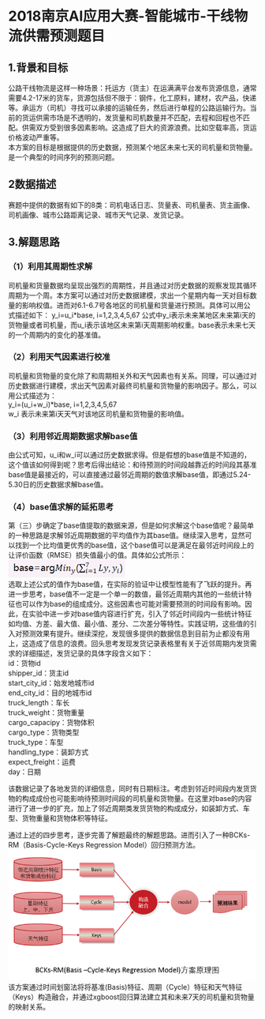 # 2018南京AI应用大赛-智能城市-干线物流供需预测题目


## 1.背景和目标
公路干线物流是这样一种场景：托运方（货主）在运满满平台发布货源信息，通常需要4.2-17米的货车，货源包括但不限于：钢件，化工原料，建材，农产品，快递等。承运方（司机）寻找可以承接的运输任务，然后进行单程的公路运输行为。当前的货运供需市场是不透明的，发货量和司机数量并不匹配，去程和回程也不匹配。供需双方受到很多因素影响。这造成了巨大的资源浪费。比如空载率高，货运价格波动严重等。<br>
本方案的目标是根据提供的历史数据，预测某个地区未来七天的司机量和货物量。是一个典型的时间序列的预测问题。

## 2数据描述
赛题中提供的数据有如下的8类：司机电话日志、货量表、司机量表、货主画像、司机画像、城市公路距离记录、城市天气记录、发货记录。

## 3.解题思路
### （1）利用其周期性求解
司机量和货量数据均呈现出强烈的周期性，并且通过对历史数据的观察发现其循环周期为一个周。本方案可以通过对历史数据建模，求出一个星期内每一天对目标数量的影响权值。进而对6.1-6.7号各地区的司机量和货量进行预测。具体可以用公式描述如下：
y_i=u_i*base,   i=1,2,3,4,5,67
公式中y_i表示未来某地区未来第i天的货物量或者司机量，而u_i表示该地区未来第i天周期影响权重。base表示未来七天的一个周期内的变化的基准值。
### （2）利用天气因素进行校准
司机量和货物量的变化除了和周期相关外和天气因素也有关系。同理，可以通过对历史数据进行建模，求出天气因素对最终司机量和货物量的影响因子。那么，可以用公式描述为：<br>
y_i=(u_i+w_i)*base,   i=1,2,3,4,5,67<br>
w_i 表示未来第i天天气对该地区司机量和货物量的影响值。
### （3）利用邻近周期数据求解base值
由公式可知，u_i和w_i可以通过历史数据求得。但是假想的base值是不知道的，这个值该如何得到呢？思考后得出结论：和待预测的时间段越靠近的时间段其基准base值是最接近的，可以直接通过最邻近周期的数值求解base值，即通过5.24-5.30日的历史数据求解base值。
### （4）base值求解的延拓思考
第（三）步确定了base值提取的数据来源，但是如何求解这个base值呢？最简单的一种思路是求解邻近周期数据的平均值作为其base值。继续深入思考，显然可以找到一个比均值更优秀的base值，这个base值可以是满足在最邻近时间段上的让评价函数（RMSE）损失值最小的值。具体如公式所示：<br>
![image](https://github.com/LittleBoyHack/2018--AI--------------------/blob/master/src/equals.png)<br>
选取上述公式的值作为base值，在实际的验证中让模型性能有了飞跃的提升。再进一步思考，base值不一定是一个单一的数值，最邻近周期内其他的一些统计特征也可以作为base的组成成分。这些因素也可能对需要预测的时间段有影响。因此，在实验中进一步对base值内容进行扩充，引入了邻近时间段内一些统计特征如均值、方差、最大值、最小值、差分、二次差分等特性。实践证明，这些值的引入对预测效果有提升。继续深挖，发现很多提供的数据信息到目前为止都没有用上，这造成了信息的浪费。回头思考发现发货记录表格里有关于近邻周期内发货需求的详细描述，发货记录的具体字段含义如下：
<br>
id：货物id<br>
shipper_id：货主id<br>
start_city_id：始发地城市id<br>
end_city_id：目的地城市id<br>
truck_length：车长<br>
truck_weight：货物重量	<br>
cargo_capacipy：货物体积<br>
cargo_type：货物类型<br>
truck_type：车型<br>
handling_type：装卸方式<br>
expect_freight：运费<br>
day：日期<br>

  该数据记录了各地发货的详细信息，同时有日期标注。考虑到邻近时间段内发货货物的构成成份也可能影响待预测时间段的司机量和货物量。在这里对base的内容进行了进一步的扩充，加上了邻近周期类发货货物的构成成分，如装卸方式、车型、货物重量和货物体积等特征。

  通过上述的四步思考，逐步完善了解题最终的解题思路。进而引入了一种BCKs-RM（Basis-Cycle-Keys Regression Model）回归预测方法。
  <br>
  ![image](https://github.com/LittleBoyHack/2018--AI--------------------/blob/master/src/BCKs-RM.png)
  <br>
该方案通过时间划窗法将将基准(Basis)特征、周期（Cycle）特征和天气特征（Keys）构造融合，并通过xgboost回归算法建立其和未来7天的司机量和货物量的映射关系。







